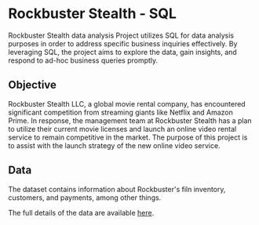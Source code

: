 # Rockbuster Stealth - SQL
Rockbuster Stealth data analysis Project utilizes SQL for data analysis purposes in order to address specific business inquiries effectively. By leveraging SQL, the project aims to explore the data, gain insights, and respond to ad-hoc business queries promptly.

## Objective
Rockbuster Stealth LLC, a global movie rental company, has encountered significant competition from streaming giants like Netflix and Amazon Prime. In response,  the management team at Rockbuster Stealth has a plan to utilize their current movie licenses and launch an online video rental service to remain competitive in the market. The purpose of this project is to assist with the launch strategy of the new online video service.

## Data
The dataset contains information about Rockbuster's filn inventory, customers, and payments, among other things.

The full details of the data are available [here](http://www.postgresqltutorial.com/wp-content/uploads/2019/05/dvdrental.zip). 
